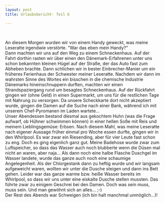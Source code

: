 ```yaml
---
layout: post
title: Urlaubsbericht- Teil 6

---
```


 

An diesem Morgen wurden wir von einem Handy geweckt, was meine Leseratte irgendwie verstörte. "War das eben mein Handy?"  
Dann machten wir uns auf den Weg zu einem Schneckenhaus. Auf der Fahrt dorthin rasten wir über einen den Dänemark-Erfahrenen unter uns schon bekannten kleinen Hügel auf der Straße, der das Auto fast zum Abheben brachte. Dann schlichen wir in bester Einbrecher-Manier um ein früheres Ferienhaus der Schwester meiner Leseratte. Nachdem wir dann im wahrsten Sinne des Wortes ein bisschen in die chemische Industrie Dänemarks hineinschnuppern durften, machten wir einen Strandspaziergang rund um besagtes Schneckenhaus. Auf der Rückfahrt gingen wir (ohne Geld) in einen Supermarkt, um uns für die restlichen Tage mit Nahrung zu versorgen. Da unsere Scheckkarte dort nicht akzeptiert wurde, gingen die Damen auf die Suche nach einer Bank, während ich mit unserem Chef-Pyromanen im Laden wartete...  
Unser Abendessen bestand diesmal aus gekochtem Huhn (was die Frage aufwarf, ob Hühner schwimmen können) in einer hellen Soße mit Reis und meinem Lieblingsgemüse: Erbsen. Nach diesem Mahl, was meine Leseratte nach eigener Aussage früher einmal pro Woche essen durfte, gingen wir in den Whirlpool. Es war zwar ein Riesending, aber für vier Leute fast schon zu eng. Doch es ging eigenlich ganz gut. Meine Badehose wurde zwar zum Luftspeicher, so dass das Wasser auch noch blubberte wenn die Düsen mal nicht an waren, aber naja... Als dann noch eine halbe Flasche Duschgel im Wasser landete, wurde das ganze auch noch eine schaumige Angelegenheit. Als der Chlorgestank dann zu heftig wurde und wir langsam aufgeweicht waren, wollten wir unter die Dusche steigen und dann ins Bett gehen. Leider war das ganze warme bzw. heiße Wasser bereits im Whirlpool, so dass wir uns unter eine eiskalte Dusche stellen mussten. Das führte zwar zu einigem Geschrei bei den Damen. Doch was sein muss, muss sein. Und man gewöhnt sich an alles... ;-)  
Der Rest des Abends war Schweigen (ich bin halt manchmal unmöglich...)!
